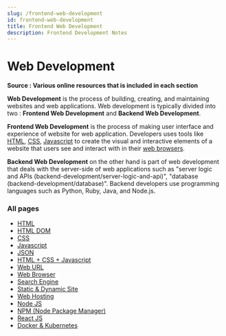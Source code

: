```yaml
---
slug: /frontend-web-development
id: frontend-web-development
title: Frontend Web Development
description: Frontend Development Notes
---
```


# Web Development

**Source : Various online resources that is included in each section**

**Web Development** is the process of building, creating, and maintaining websites and web applications. Web development is typically divided into two : **Frontend Web Development** and **Backend Web Development**.

**Frontend Web Development** is the process of making user interface and experience of website for web application. Developers uses tools like [HTML](frontend-web-development/html), [CSS](frontend-web-development/css), [Javascript](frontend-web-development/javascript) to create the visual and interactive elements of a website that users see and interact with in their [web browsers](frontend-web-development/web-browser).

**Backend Web Development** on the other hand is part of web development that deals with the server-side of web applications such as "server logic and APIs (backend-development/server-logic-and-api)", "database (backend-development/database)". Backend developers use programming languages such as Python, Ruby, Java, and Node.js.

### All pages

- [HTML](frontend-web-development/html)
- [HTML DOM](frontend-web-development/html-dom)
- [CSS](frontend-web-development/css)
- [Javascript](frontend-web-development/javascript)
- [JSON](frontend-web-development/json)
- [HTML + CSS + Javascript](frontend-web-development/html-css-javascript)
- [Web URL](frontend-web-development/web-url)
- [Web Browser](frontend-web-development/web-browser)
- [Search Engine](frontend-web-development/search-engine)
- [Static & Dynamic Site](frontend-web-development/static-and-dynamic-site)
- [Web Hosting](frontend-web-development/web-hosting)
- [Node JS](frontend-web-development/node-js)
- [NPM (Node Package Manager)](frontend-web-development/npm)
- [React JS](frontend-web-development/react-js)
- [Docker & Kubernetes](frontend-web-development/docker-and-kubernetes)
